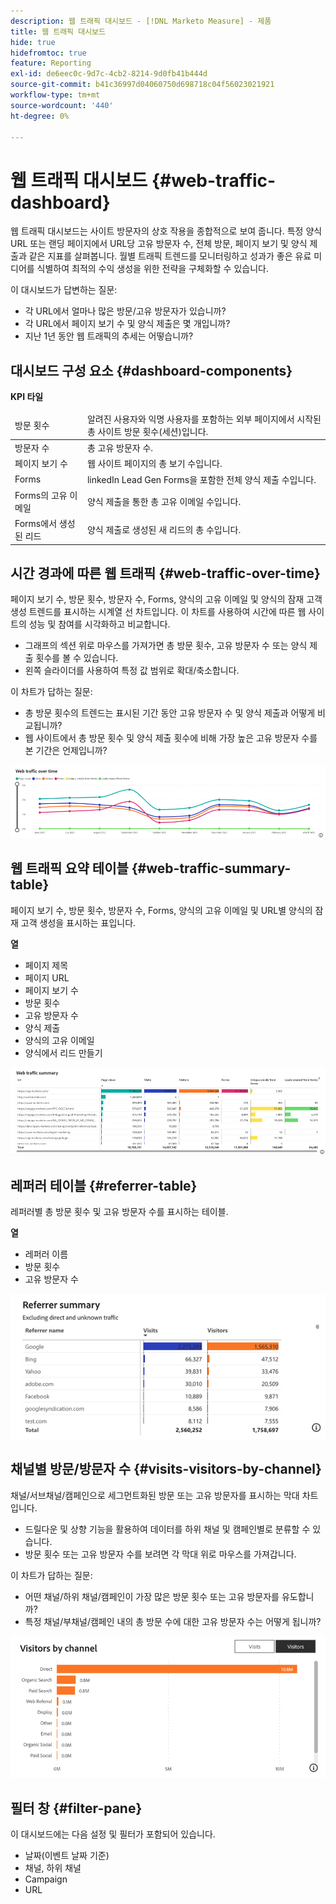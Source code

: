```yaml
---
description: 웹 트래픽 대시보드 - [!DNL Marketo Measure] - 제품
title: 웹 트래픽 대시보드
hide: true
hidefromtoc: true
feature: Reporting
exl-id: de6eec0c-9d7c-4cb2-8214-9d0fb41b444d
source-git-commit: b41c36997d04060750d698718c04f56023021921
workflow-type: tm+mt
source-wordcount: '440'
ht-degree: 0%

---
```


# 웹 트래픽 대시보드 {#web-traffic-dashboard}

웹 트래픽 대시보드는 사이트 방문자의 상호 작용을 종합적으로 보여 줍니다. 특정 양식 URL 또는 랜딩 페이지에서 URL당 고유 방문자 수, 전체 방문, 페이지 보기 및 양식 제출과 같은 지표를 살펴봅니다. 월별 트래픽 트렌드를 모니터링하고 성과가 좋은 유료 미디어를 식별하여 최적의 수익 생성을 위한 전략을 구체화할 수 있습니다.

이 대시보드가 답변하는 질문:

* 각 URL에서 얼마나 많은 방문/고유 방문자가 있습니까?
* 각 URL에서 페이지 보기 수 및 양식 제출은 몇 개입니까?
* 지난 1년 동안 웹 트래픽의 추세는 어떻습니까?

## 대시보드 구성 요소 {#dashboard-components}

**KPI 타일**

<table>
<thead>
  <tr>
    <td>방문 횟수</td>
    <td>알려진 사용자와 익명 사용자를 포함하는 외부 페이지에서 시작된 총 사이트 방문 횟수(세션)입니다.</td>
  </tr>
</thead>
<tbody>
  <tr>
    <td>방문자 수</td>
    <td>총 고유 방문자 수.</td>
  </tr>
  <tr>
    <td>페이지 보기 수</td>
    <td>웹 사이트 페이지의 총 보기 수입니다.</td>
  </tr>
  <tr>
    <td>Forms</td>
    <td>linkedIn Lead Gen Forms을 포함한 전체 양식 제출 수입니다.</td>
  </tr>
  <tr>
    <td>Forms의 고유 이메일</td>
    <td>양식 제출을 통한 총 고유 이메일 수입니다.</td>
  </tr>
  <tr>
    <td>Forms에서 생성된 리드</td>
    <td>양식 제출로 생성된 새 리드의 총 수입니다.</td>
  </tr>
</tbody>
</table>

## 시간 경과에 따른 웹 트래픽 {#web-traffic-over-time}

페이지 보기 수, 방문 횟수, 방문자 수, Forms, 양식의 고유 이메일 및 양식의 잠재 고객 생성 트렌드를 표시하는 시계열 선 차트입니다. 이 차트를 사용하여 시간에 따른 웹 사이트의 성능 및 참여를 시각화하고 비교합니다.

* 그래프의 섹션 위로 마우스를 가져가면 총 방문 횟수, 고유 방문자 수 또는 양식 제출 횟수를 볼 수 있습니다.
* 왼쪽 슬라이더를 사용하여 특정 값 범위로 확대/축소합니다.

이 차트가 답하는 질문:

* 총 방문 횟수의 트렌드는 표시된 기간 동안 고유 방문자 수 및 양식 제출과 어떻게 비교됩니까?
* 웹 사이트에서 총 방문 횟수 및 양식 제출 횟수에 비해 가장 높은 고유 방문자 수를 본 기간은 언제입니까?

![](assets/web-traffic-dashboard-1.png)

## 웹 트래픽 요약 테이블 {#web-traffic-summary-table}

페이지 보기 수, 방문 횟수, 방문자 수, Forms, 양식의 고유 이메일 및 URL별 양식의 잠재 고객 생성을 표시하는 표입니다.

**열**

* 페이지 제목
* 페이지 URL
* 페이지 보기 수
* 방문 횟수
* 고유 방문자 수
* 양식 제출
* 양식의 고유 이메일
* 양식에서 리드 만들기

![](assets/web-traffic-dashboard-2.png)

## 레퍼러 테이블 {#referrer-table}

레퍼러별 총 방문 횟수 및 고유 방문자 수를 표시하는 테이블.

**열**

* 레퍼러 이름
* 방문 횟수
* 고유 방문자 수

![](assets/web-traffic-dashboard-3.png)

## 채널별 방문/방문자 수 {#visits-visitors-by-channel}

채널/서브채널/캠페인으로 세그먼트화된 방문 또는 고유 방문자를 표시하는 막대 차트입니다.

* 드릴다운 및 상향 기능을 활용하여 데이터를 하위 채널 및 캠페인별로 분류할 수 있습니다.
* 방문 횟수 또는 고유 방문자 수를 보려면 각 막대 위로 마우스를 가져갑니다.

이 차트가 답하는 질문:

* 어떤 채널/하위 채널/캠페인이 가장 많은 방문 횟수 또는 고유 방문자를 유도합니까?
* 특정 채널/부채널/캠페인 내의 총 방문 수에 대한 고유 방문자 수는 어떻게 됩니까?

![](assets/web-traffic-dashboard-4.png)

## 필터 창 {#filter-pane}

이 대시보드에는 다음 설정 및 필터가 포함되어 있습니다.

* 날짜(이벤트 날짜 기준)
* 채널, 하위 채널
* Campaign
* URL
